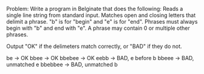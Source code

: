 Problem:
Write a program in Belginate that does the following:
Reads a single line string from standard input.
Matches open and closing letters that delimit a phrase.
"b" is for "begin" and "e" is for "end". Phrases must always begin with "b" and end with "e".
A phrase may contain 0 or multiple other phrases.

Output "OK" if the delimeters match correctly, or "BAD" if they do not.

be -> OK
bbee -> OK
bbebee -> OK
eebb -> BAD, e before b
bbeee -> BAD, unmatched e
bbebbee -> BAD, unmatched b